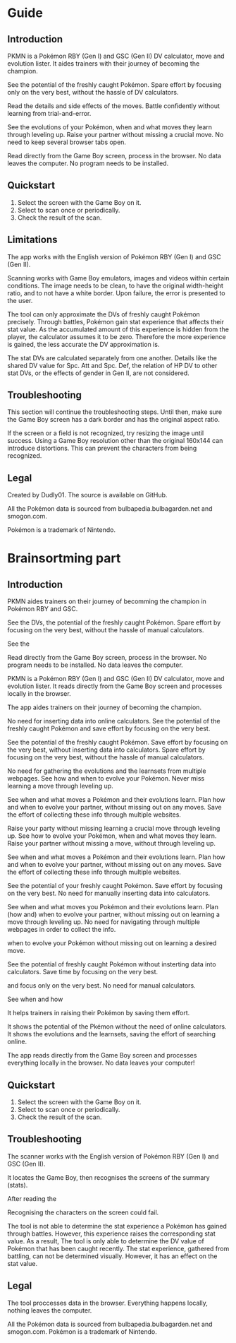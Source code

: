 # Guide

## Introduction

PKMN is a Pokémon RBY (Gen I) and GSC (Gen II) DV calculator, move and evolution lister.
It aides trainers with their journey of becoming the champion.

See the potential of the freshly caught Pokémon.
Spare effort by focusing only on the very best, without the hassle of DV calculators.

Read the details and side effects of the moves.
Battle confidently without learning from trial-and-error.

See the evolutions of your Pokémon, when and what moves they learn through leveling up.
Raise your partner without missing a crucial move. No need to keep several browser tabs open.

Read directly from the Game Boy screen, process in the browser.
No data leaves the computer. No program needs to be installed.

## Quickstart

1. Select the screen with the Game Boy on it.
2. Select to scan once or periodically.
3. Check the result of the scan.

## Limitations

The app works with the English version of Pokémon RBY (Gen I) and GSC (Gen II).

Scanning works with Game Boy emulators, images and videos within certain conditions.
The image needs to be clean, to have the original width-height ratio, and to not have a white border.
Upon failure, the error is presented to the user.

The tool can only approximate the DVs of freshly caught Pokémon precisely.
Through battles, Pokémon gain stat experience that affects their stat value.
As the accumulated amount of this experience is hidden from the player, the calculator assumes it to be zero.
Therefore the more experience is gained, the less accurate the DV approximation is.

The stat DVs are calculated separately from one another.
Details like the shared DV value for Spc. Att and Spc. Def, the relation of HP DV to other stat DVs, or the effects of gender in Gen II, are not considered.

## Troubleshooting

This section will continue the troubleshooting steps.
Until then, make sure the Game Boy screen has a dark border and has the original aspect ratio.

If the screen or a field is not recognized, try resizing the image until success.
Using a Game Boy resolution other than the original 160x144 can introduce distortions.
This can prevent the characters from being recognized.

## Legal

Created by Dudly01. The source is available on GitHub.

All the Pokémon data is sourced from bulbapedia.bulbagarden.net and smogon.com.

Pokémon is a trademark of Nintendo.



# Brainsortming part

## Introduction

PKMN aides trainers on their journey of becomming the champion in Pokémon RBY and GSC.

See the DVs, the potential of the freshly caught Pokémon.
Spare effort by focusing on the very best, without the hassle of manual calculators.

See the


Read directly from the Game Boy screen, process in the browser.
No program needs to be installed. No data leaves the computer. 


PKMN is a Pokémon RBY (Gen I) and GSC (Gen II) DV calculator, move and evolution lister.
It reads directly from the Game Boy screen and processes locally in the browser.

The app aides trainers on their journey of becoming the champion.

No need for inserting data into online calculators.
See the potential of the freshly caught Pokémon and save effort by focusing on the very best.

See the potential of the freshly caught Pokémon.
Save effort by focusing on the very best, without inserting data into calculators.
Spare effort by focusing on the very best, without the hassle of manual calculators.

No need for gathering the evolutions and the learnsets from multiple webpages.
See how and when to evolve your Pokémon. Never miss learning a move through leveling up.

See when and what moves a Pokémon and their evolutions learn.
Plan how and when to evolve your partner, without missing out on any moves.
Save the effort of collecting these info through multiple websites.

Raise your party without missing learning a crucial move through leveling up.
See how to evolve your Pokémon, when and what moves they learn.
Raise your partner without missing a move, without  through leveling up.

See when and what moves a Pokémon and their evolutions learn.
Plan how and when to evolve your partner, without missing out on any moves.
Save the effort of collecting these info through multiple websites.

See the potential of your freshly caught Pokémon.
Save effort by focusing on the very best.
No need for manually inserting data into calculators.

See when and what moves you Pokémon and their evolutions learn.
Plan (how and) when to evolve your partner, without missing out on learning a move through leveling up.
No need for navigating through multiple webpages in order to collect the info.

when to evolve your Pokémon without missing out on learning a desired move.

See the potential of freshly caught Pokémon without insterting data into calculators.
Save time by focusing on the very best.

 and focus only on the very best.
No need for manual calculators.

See when and how 

It helps trainers in raising their Pokémon by saving them effort.

It shows the potential of the Pkémon without the need of online calculators.
It shows the evolutions and the learnsets, saving the effort of searching online.

The app reads directly from the Game Boy screen and processes everything locally in the browser.
No data leaves your computer!

## Quickstart

1. Select the screen with the Game Boy on it.
2. Select to scan once or periodically.
3. Check the result of the scan.

## Troubleshooting

The scanner works with the English version of Pokémon RBY (Gen I) and GSC (Gen II).

It locates the Game Boy, then recognises the screens of the summary (stats).

After reading the 



Recognising the characters on the screen could fail. 

The tool is not able to determine the stat experience a Pokémon has gained through battles.
However, this experience raises the corresponding stat value.
As a result, 
The tool is only able to determine the DV value of Pokémon that has been caught recently.
The stat experience, gathered from battling, can not be determined visually.
However, it has an effect on the stat value.

## Legal

The tool proccesses data in the browser. Everything happens locally, nothing leaves the computer.

All the Pokémon data is sourced from bulbapedia.bulbagarden.net and smogon.com.
Pokémon is a trademark of Nintendo.

